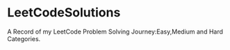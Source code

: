 # LeetCodeSolutions
A Record of my LeetCode Problem Solving Journey:Easy,Medium and Hard Categories.
